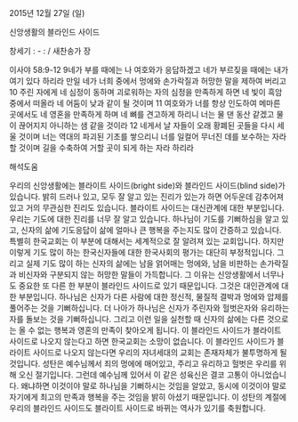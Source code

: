 2015년 12월 27일 (일)

신앙생활의 블라인드 사이드 



창세기 : - : / 새찬송가  장


이사야 58:9-12 
9네가 부를 때에는 나 여호와가 응답하겠고 네가 부르짖을 때에는 내가 여기 있다 하리라 만일 네가 너희 중에서 멍에와 손가락질과 허망한 말을 제하여 버리고 10 주린 자에게 네 심정이 동하며 괴로워하는 자의 심정을 만족하게 하면 네 빛이 흑암 중에서 떠올라 네 어둠이 낮과 같이 될 것이며 11 여호와가 너를 항상 인도하여 메마른 곳에서도 네 영혼을 만족하게 하며 네 뼈를 견고하게 하리니 너는 물 댄 동산 같겠고 물이 끊어지지 아니하는 샘 같을 것이라
12 네게서 날 자들이 오래 황폐된 곳들을 다시 세울 것이며 너는 역대의 파괴된 기초를 쌓으리니 너를 일컬어 무너진 데를 보수하는 자라 할 것이며 길을 수축하여 거할 곳이 되게 하는 자라 하리라

해석도움





우리의 신앙생활에는 블라이트 사이드(bright side)와 블라인드 사이드(blind side)가 있습니다.  밝히 드러나 있고, 모두 잘 알고 있는 진리가 있는가 하면 어두운데 감추어져있고 거의 무관심한 진리도 있습니다. 블라이트 사이드는 대신관계에 대한 부분입니다. 우리는 기도에 대한 진리를 너무 잘 알고 있습니다. 하나님이 기도를 기뻐하심을 알고 있고, 신자의 삶에 기도응답이 삶에 얼마나 큰 행복을 주는지도 많이 간증하고 있습니다. 특별히 한국교회는 이 부분에 대해서는 세계적으로 잘 알려져 있는 교회입니다. 하지만 이렇게 기도 많이 하는 한국신자들에 대한 한국사회의 평가는 대단히 부정적입니다. 그리고 실제 기도 많이 하는 신자의 삶에는 남을 얽어매는 멍에와, 남을 비판하는 손가락질과 비신자와 구분되지 않는 허망한 말들이 가득합니다. 그 이유는 신앙생활에서 너무나도 중요한 또 다른 한 부분이 블라인드 사이드로 있기 때문입니다. 그것은 대인관계에 대한 부분입니다. 하나님은 신자가 다른 사람에 대한 정신적, 물질적 결박과 멍에와 압제를 풀어주는 것을 기뻐하십니다. 더 나아가 하나님은 신자가 주린자와 헐벗은자와 유리하는 자를 돌보는 것을 기뻐하십니다. 그리고 이런 일을 실천할 때 신자의 삶에는 다른 것으로는 올 수 없는 행복과 영혼의 만족이 찾아오게 됩니다. 이 블라인드 사이드가 블라이트 사이드로 나오지 않는다고 하면 한국교회는 소망이 없습니다. 이 블라인드 사이드가 블라이트 사이드로 나오지 않는다면 우리의 자녀세대의 교회는 존재자체가 불투명하게 될 것입니다. 성탄은 예수님께서 죄의 멍에에 매어있고, 주리고 유리하고 헐벗은 우리를 위해 오신 절기입니다. 그런데 예수님께 있어서 이 같은 성육신은 결코 고통이 아니었습니다. 왜냐하면 이것이야 말로 하나님을 기뻐하시는 것임을 알았고, 동시에 이것이야 말로 자기에게 최고의 만족과 행복을 주는 것임을 밝히 아셨기 때문입니다. 이 성탄의 계절에 우리의 블라인드 사이드도 블라이트 사이드로 바뀌는 역사가 있기를 축원합니다.